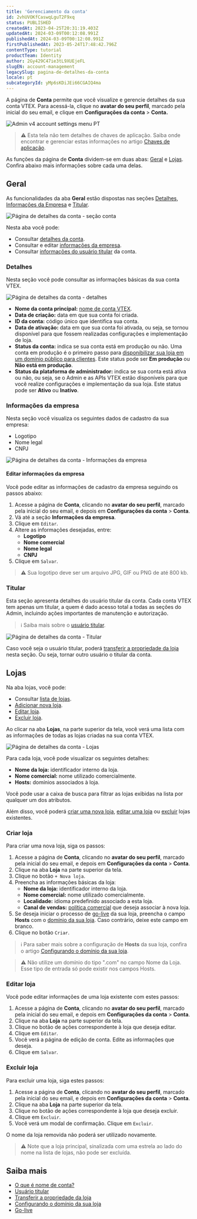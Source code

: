 ```yaml
---
title: 'Gerenciamento da conta'
id: 2vhUVOKfCaswqLguT2F9xq
status: PUBLISHED
createdAt: 2023-04-25T20:31:19.403Z
updatedAt: 2024-03-09T00:12:08.991Z
publishedAt: 2024-03-09T00:12:08.991Z
firstPublishedAt: 2023-05-24T17:48:42.796Z
contentType: tutorial
productTeam: Identity
author: 2Gy429C47ie3tL9XUEjeFL
slugEN: account-management
legacySlug: pagina-de-detalhes-da-conta
locale: pt
subcategoryId: yMp6sKDiJEi66CGAIQ4ma
---
```


A página de **Conta** permite que você visualize e gerencie detalhes da sua conta VTEX. Para acessá-la, clique no **avatar do seu perfil**, marcado pela inicial do seu email, e clique em **Configurações da conta** > **Conta.**

![Admin v4 account settings menu PT](https://raw.githubusercontent.com/vtexdocs/help-center-content/refs/heads/main/docs/pt/tutorials/gerenciamento-da-conta/contas/gerenciamento-da-conta_1.jpg)

> ⚠️ Esta tela não tem detalhes de chaves de aplicação. Saiba onde encontrar e gerenciar estas informações no artigo [Chaves de aplicação](/pt/tutorial/chaves-de-aplicacao--2iffYzlvvz4BDMr6WGUtet).

As funções da página de **Conta** dividem-se em duas abas: [Geral](#geral) e [Lojas](#lojas). Confira abaixo mais informações sobre cada uma delas.

## Geral

As funcionalidades da aba **Geral** estão dispostas nas seções [Detalhes](#detalhes), [Informações da Empresa](#informacoes-da-empresa) e [Titular](#titular).

![Página de detalhes da conta - seção conta](https://raw.githubusercontent.com/vtexdocs/help-center-content/refs/heads/main/docs/pt/tutorials/gerenciamento-da-conta/contas/gerenciamento-da-conta_2.png)

Nesta aba você pode:

- Consultar [detalhes da conta](#detalhes).
- Consultar e editar [informações da empresa](#informacoes-da-empresa).
- Consultar [informações do usuário titular](#titular) da conta.

### Detalhes

Nesta seção você pode consultar as informações básicas da sua conta VTEX.

![Página de detalhes da conta - detalhes](https://raw.githubusercontent.com/vtexdocs/help-center-content/refs/heads/main/docs/pt/tutorials/gerenciamento-da-conta/contas/gerenciamento-da-conta_3.png)

- **Nome da conta principal:** [nome de conta VTEX](/pt/tutorial/what-is-an-account-name--i0mIGLcg3QyEy8OCicEoC).
- **Data de criação:** data em que sua conta foi criada.
- **ID da conta:** código único que identifica sua conta.
- **Data de ativação:** data em que sua conta foi ativada, ou seja, se tornou disponível para que fossem realizadas configurações e implementação de loja.
- **Status da conta:** indica se sua conta está em produção ou não. Uma conta em produção é o primeiro passo para [disponibilizar sua loja em um domínio público para clientes](/pt/tracks/realizando-o-go-live-da-sua-loja--4Ns5FxIiksmjsdX2yOTduM). Este status pode ser **Em produção** ou **Não está em produção**.
- **Status da plataforma de administrador:** indica se sua conta está ativa ou não, ou seja, se o Admin e as APIs VTEX estão disponíveis para que você realize configurações e implementação da sua loja. Este status pode ser **Ativo** ou **Inativo**.

### Informações da empresa

Nesta seção você visualiza os seguintes dados de cadastro da sua empresa:

- Logotipo
- Nome legal
- CNPJ

![Página de detalhes da conta - Informações da empresa](https://raw.githubusercontent.com/vtexdocs/help-center-content/refs/heads/main/docs/pt/tutorials/gerenciamento-da-conta/contas/gerenciamento-da-conta_4.png)

#### Editar informações da empresa

Você pode editar as informações de cadastro da empresa seguindo os passos abaixo:

1. Acesse a página de **Conta**, clicando no **avatar do seu perfil**, marcado pela inicial do seu email, e depois em **Configurações da conta** > **Conta**.
2. Vá até a seção **Informações da empresa**.
3. Clique em `Editar`.
4. Altere as informações desejadas, entre:
    - **Logotipo**
    - **Nome comercial**
    - **Nome legal**
    - **CNPJ**
5. Clique em `Salvar`.

> ⚠️ Sua logotipo deve ser um arquivo JPG, GIF ou PNG de até 800 kb.

### Titular

Esta seção apresenta detalhes do usuário titular da conta. Cada conta VTEX tem apenas um titular, a quem é dado acesso total a todas as seções do Admin, incluindo ações importantes de manutenção e autorização.

> ℹ️ Saiba mais sobre o [usuário titular](/pt/tutorial/o-que-e-o-usuario-titular--3oPr7YuIkEYqUGmEqIMSEy).

![Página de detalhes da conta - Titular](https://raw.githubusercontent.com/vtexdocs/help-center-content/refs/heads/main/docs/pt/tutorials/gerenciamento-da-conta/contas/gerenciamento-da-conta_5.png)

Caso você seja o usuário titular, poderá [transferir a propriedade da loja](/pt/tutorial/transferencia-de-propriedade-da-loja) nesta seção. Ou seja, tornar outro usuário o titular da conta.

## Lojas

Na aba lojas, você pode:

- Consultar [lista de lojas](#lojas).
- [Adicionar nova loja](#criar-loja).
- [Editar loja](#editar-loja).
- [Excluir loja](#excluir-loja).

Ao clicar na aba **Lojas**, na parte superior da tela, você verá uma lista com as informações de todas as lojas criadas na sua conta VTEX. 

![Página de detalhes da conta - Lojas](https://raw.githubusercontent.com/vtexdocs/help-center-content/refs/heads/main/docs/pt/tutorials/gerenciamento-da-conta/contas/gerenciamento-da-conta_6.png)

Para cada loja, você pode visualizar os seguintes detalhes:

- **Nome da loja:** identificador interno da loja.
- **Nome comercial:** nome utilizado comercialmente.
- **Hosts:** domínios associados à loja.

Você pode usar a caixa de busca para filtrar as lojas exibidas na lista por qualquer um dos atributos.

Além disso, você poderá [criar uma nova loja](#criar-loja), [editar uma loja](#editar-loja) ou [excluir](#excluir-loja) lojas existentes.

### Criar loja

Para criar uma nova loja, siga os passos:

1. Acesse a página de **Conta**, clicando no **avatar do seu perfil**, marcado pela inicial do seu email, e depois em **Configurações da conta** > **Conta**.
2. Clique na aba **Loja** na parte superior da tela.
3. Clique no botão `+ Nova loja`.
4. Preencha as informações básicas da loja:
    - **Nome da loja:**  identificador interno da loja.
    - **Nome comercial:** nome utilizado comercialmente.
    - **Localidade:** idioma predefinido associado a esta loja.
    - **Canal de vendas:** [política comercial](/pt/tutorial/como-funciona-uma-politica-comercial--6Xef8PZiFm40kg2STrMkMV#) que deseja associar à nova loja.
5. Se deseja iniciar o processo de [go-live](/pt/tracks/realizando-o-go-live-da-sua-loja--4Ns5FxIiksmjsdX2yOTduM) da sua loja, preencha o campo **Hosts** com o [domínio da sua loja](/pt/tutorial/configurando-dominios-no-license-manager). Caso contrário, deixe este campo em branco.
6. Clique no botão `Criar`.

> ℹ️ Para saber mais sobre a configuração de **Hosts** da sua loja, confira o artigo  [Configurando o domínio da sua loja](/pt/tutorial/configurando-dominios-no-gerenciamento-da-conta--tutorials_2450).

> ⚠️ Não utilize um domínio do tipo ".com" no campo Nome da Loja. Esse tipo de entrada só pode existir nos campos Hosts.

### Editar loja

Você pode editar informações de uma loja existente com estes passos:

1. Acesse a página de **Conta**, clicando no **avatar do seu perfil**, marcado pela inicial do seu email, e depois em **Configurações da conta** > **Conta**.
2. Clique na aba **Loja** na parte superior da tela.
3. Clique no botão de ações <i class="fas fa-ellipsis-v"></i> correspondente à loja que deseja editar.
4. Clique em `Editar`.
5. Você verá a página de edição de conta. Edite as informações que deseja.
6. Clique em `Salvar`.

### Excluir loja

Para excluir uma loja, siga estes passos:

1. Acesse a página de **Conta**, clicando no **avatar do seu perfil**, marcado pela inicial do seu email, e depois em **Configurações da conta** > **Conta**.
2. Clique na aba **Loja** na parte superior da tela.
3. Clique no botão de ações <i class="fas fa-ellipsis-v" aria-hidden="true" aria-label="3 pontos"></i> correspondente à loja que deseja excluir.
4. Clique em `Excluir`.
5. Você verá um modal de confirmação. Clique em `Excluir`.

O nome da loja removida não poderá ser utilizado novamente.

> ⚠️ Note que a loja principal, sinalizada com uma estrela ao lado do nome na lista de lojas, não pode ser excluída.

## Saiba mais

- [O que é nome de conta?](/pt/tutorial/what-is-an-account-name--i0mIGLcg3QyEy8OCicEoC)
- [Usuário titular](/pt/tutorial/o-que-e-o-usuario-titular--3oPr7YuIkEYqUGmEqIMSEy)
- [Transferir a propriedade da loja](/pt/tutorial/transferencia-de-propriedade-da-loja)
- [Configurando o domínio da sua loja](/pt/tutorial/configurando-dominios-no-gerenciamento-da-conta--tutorials_2450)
- [Go-live](/pt/tracks/realizando-o-go-live-da-sua-loja--4Ns5FxIiksmjsdX2yOTduM)

